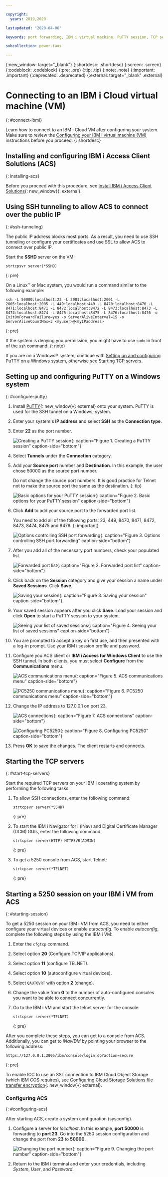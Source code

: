 ```yaml
---

copyright:
  years: 2019,2020

lastupdated: "2020-04-06"

keywords: port forwarding, IBM i virtual machine, PuTTY session, TCP servers

subcollection: power-iaas

---
```


{:new_window: target="_blank"}
{:shortdesc: .shortdesc}
{:screen: .screen}
{:codeblock: .codeblock}
{:pre: .pre}
{:tip: .tip}
{:note: .note}
{:important: .important}
{:deprecated: .deprecated}
{:external: target="_blank" .external}

# Connecting to an IBM i Cloud virtual machine (VM)
{: #connect-ibmi}

Learn how to connect to an IBM i Cloud VM after configuring your system. Make sure to review the [Configuring your IBM i virtual machine (VM)](/docs/power-iaas?topic=power-iaas-configuring-ibmibefore) instructions before you proceed.
{: shortdesc}

## Installing and configuring IBM i Access Client Solutions (ACS)
{: installing-acs}

Before you proceed with this procedure, see [Install IBM i Access Client Solutions](https://www.ibm.com/support/pages/ibm-i-access-client-solutions){: new_window}{: external}.

## Using SSH tunneling to allow ACS to connect over the public IP
{: #ssh-tunneling}

The public IP address blocks most ports. As a result, you need to use SSH tunneling or configure your certificates and use SSL to allow ACS to connect over public IP.

Start the **SSHD** server on the VM:

```shell
strtcpsvr server(*SSHD)
```
{: pre}

On a Linux&trade; or Mac system, you would run a command similar to the following example:

```shell
ssh -L 50000:localhost:23 -L 2001:localhost:2001 -L 2005:localhost:2005 -L 449:localhost:449 -L 8470:localhost:8470 -L 8471:localhost:8471 -L 8472:localhost:8472 -L 8473:localhost:8473 -L 8474:localhost:8474 -L 8475:localhost:8475 -L 8476:localhost:8476 -o ExitOnForwardFailure=yes -o ServerAliveInterval=15 -o ServerAliveCountMax=3 <myuser>@<myIPaddress>
```
{: pre}

If the system is denying you permission, you might have to use `sudo` in front of the `ssh` command.
{: note}

If you are on a Windows&reg; system, continue with [Setting up and configuring PuTTY on a Windows system](#configure-putty), otherwise see [Starting TCP servers](#start-tcp-servers).

## Setting up and configuring PuTTY on a Windows system
{: #configure-putty}

1. Install [PuTTY](https://www.putty.org/){: new_window}{: external} onto your system. PuTTY is used for the SSH tunnel on a Windows; system.
2. Enter your system's **IP address** and select **SSH** as the **Connection type**.
3. Enter **22** as the port number.

    ![Creating a PuTTY session](./images/putty-configure.png "Creating a PuTTY session"){: caption="Figure 1. Creating a PuTTY session" caption-side="bottom"}

4. Select **Tunnels** under the **Connection** category.
5. Add your **Source port** number and **Destination**. In this example, the user chose 50000 as the source port number.

    Do not change the source port numbers. It is good practice for Telnet not to make the source port the same as the destination.
    {: tip}

    ![Basic options for your PuTTY session](./images/putty-ssh-tunneling.png "Basic options for your PuTTY session"){: caption="Figure 2. Basic options for your PuTTY session" caption-side="bottom"}

6. Click **Add** to add your source port to the forwarded port list.

    You need to add all of the following ports: 23, 449, 8470, 8471, 8472, 8473, 8474, 8475 and 8476.
    {: important}

    ![Options controlling SSH port forwarding](./images/putty-add-ssh-tunnel.png "Options controlling SSH port forwarding"){: caption="Figure 3. Options controlling SSH port forwarding" caption-side="bottom"}

7. After you add all of the necessary port numbers, check your populated list.

    ![Forwarded port list](./images/putty-ssh-tunneling-list.png "Forwarded port list"){: caption="Figure 2. Forwarded port list" caption-side="bottom"}

8. Click back on the **Session** category and give your session a name under **Saved Sessions**. Click **Save**.

    ![Saving your session](./images/putty-save-session.png "Saving your session"){: caption="Figure 3. Saving your session" caption-side="bottom"}

9. Your saved session appears after you click **Save**. Load your session and click **Open** to start a PuTTY session to your system.

    ![Seeing your list of saved sessions](./images/putty-load-sesson.png "Seeing your list of saved sessions"){: caption="Figure 4. Seeing your list of saved sessions" caption-side="bottom"}

10. You are prompted to accept a key on first use, and then presented with a log-in prompt. Use your IBM i session profile and password.

11. Configure you ACS client or **IBM i Access for Windows Client** to use the SSH tunnel. In both clients, you must select **Configure** from the **Communications** menu.

    ![ACS communications menu](./images/putty-acs.png "ACS communications menu"){: caption="Figure 5. ACS communications menu" caption-side="bottom"}

    ![PC5250 communications menu](./images/putty-pc5250.png "PC5250 communications menu"){: caption="Figure 6. PC5250 communications menu" caption-side="bottom"}

12. Change the IP address to 127.0.0.1 on port 23.

    ![ACS connections](./images/putty-acs-destination.png "ACS connections"){: caption="Figure 7. ACS connections" caption-side="bottom"}

    ![Configuring PC5250](./images/putty-pc5250-destination.png "Configuring PC5250"){: caption="Figure 8. Configuring PC5250" caption-side="bottom"}

13. Press **OK** to save the changes. The client restarts and connects.

## Starting the TCP servers
{: #start-tcp-servers}

Start the required TCP servers on your IBM i operating system by performing the following tasks:

1. To allow SSH connections, enter the following command:

    ```shell
    strtcpsvr server(*SSHD)
    ```
    {: pre}

2. To start the IBM i Navigator for i (iNav) and Digital Certificate Manager (DCM) GUIs, enter the following command:

    ```shell
    strtcpsvr server(HTTP) HTTPSVR(ADMIN)

    ```
    {: pre}

3. To get a 5250 console from ACS, start Telnet:

    ```shell
    strtcpsvr server(*TELNET)
    ```
    {: pre}

## Starting a 5250 session on your IBM i VM from ACS
{: #starting-session}

To get a 5250 session on your IBM i VM from ACS, you need to either configure
your virtual devices or enable _autoconfig_. To enable _autoconfig_, complete the following steps by using the IBM i VM:

 1. Enter the `cfgtcp` command.

 2. Select option **20** (Configure TCP/IP applications).

 3. Select option **11** (configure TELNET).

 4. Select option **10** (autoconfigure virtual devices).

 5. Select `QAUTOVRT` with option **2** (change).

 6. Change the value from **0** to the number of auto-configured consoles you want to be able to connect concurrently.

 7. Go to the IBM i VM and start the telnet server for the console:

    ```shell
    strtcpsvr server(*TELNET)
    ```
    {: pre}

After you complete these steps, you can get to a console from ACS. Additionally, you can get to _iNav/DM_ by pointing your browser to the following address:

```shell
https://127.0.0.1:2005/ibm/console/login.do?action=secure
```
{: pre}

To enable ICC to use an SSL connection to IBM Cloud Object Storage (which IBM COS requires), see [Configuring Cloud Storage Solutions file transfer encryption](https://www.ibm.com/support/knowledgecenter/en/ssw_ibm_i_72/icc/topics/iccutsk_config_ssl.htm){: new_window}{: external}.

### Configuring ACS
{: #configuring-acs}

After starting ACS, create a system configuration (sysconfig).

1. Configure a server for _localhost_. In this example, **port 50000** is forwarding to **port 23**. Go into the 5250 session configuration and change the port from **23** to **50000**.

    ![Changing the port number](./images/system-ibmi-localhost.png "Changing the port number"){: caption="Figure 9. Changing the port number" caption-side="bottom"}

2. Return to the IBM i terminal and enter your credentials, including *System*, *User*, and *Password*.
